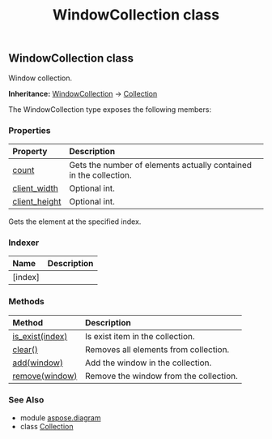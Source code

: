 ﻿---
title: WindowCollection class
second_title: Aspose.Diagram for Python via .NET API References
description: 
type: docs
weight: 2530
url: /python-net/aspose.diagram/windowcollection/
is_root: false
---

## WindowCollection class

Window collection.



**Inheritance:** [WindowCollection](/diagram/python-net/aspose.diagram/windowcollection) → 
[Collection](/diagram/python-net/aspose.diagram/collection)



The WindowCollection type exposes the following members:

### Properties
| Property | Description |
| :- | :- |
| [count](/diagram/python-net/aspose.diagram/windowcollection/count) | Gets the number of elements actually contained in the collection. |
| [client_width](/diagram/python-net/aspose.diagram/windowcollection/client_width) | Optional int. |
| [client_height](/diagram/python-net/aspose.diagram/windowcollection/client_height) | Optional int. |



Gets the element at the specified index.
### Indexer
| Name | Description |
| :- | :- |
| [index] |  |


### Methods
| Method | Description |
| :- | :- |
| [is_exist(index)](/diagram/python-net/aspose.diagram/windowcollection/is_exist/#int) | Is exist item in the collection. |
| [clear()](/diagram/python-net/aspose.diagram/windowcollection/clear/#) | Removes all elements from collection. |
| [add(window)](/diagram/python-net/aspose.diagram/windowcollection/add/#Window) | Add the window in the collection. |
| [remove(window)](/diagram/python-net/aspose.diagram/windowcollection/remove/#Window) | Remove the window from the collection. |


### See Also

* module [aspose.diagram](../)
* class [Collection](/diagram/python-net/aspose.diagram/collection)
